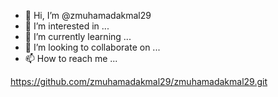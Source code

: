 
- 👋 Hi, I’m @zmuhamadakmal29
- 👀 I’m interested in ...
- 🌱 I’m currently learning ...
- 💞️ I’m looking to collaborate on ...
- 📫 How to reach me ...

<!---
zmuhamadakmal29/zmuhamadakmal29 is a ✨ special ✨ repository because its `README.md` (this file) appears on your GitHub profile.
You can click the Preview link to take a look at your changes.
--->
https://github.com/zmuhamadakmal29/zmuhamadakmal29.git
